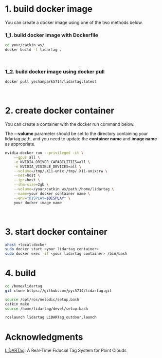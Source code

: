 # 1. build docker image

You can create a docker image using one of the two methods below.

### 1_1. build docker image with Dockerfile


```bash
cd your/catkin_ws/
docker build -t lidartag .
```
<br/>

### 1_2. build docker image using docker pull

```bash
docker pull yechanpark5714/lidartag:latest
```
<br/>


    
# 2. create docker container
You can create a container with the docker run command below.


The **--volume** parameter should be set to the directory containing your lidartag path, and you need to update the **container name** and **image name** as appropriate.

```bash
nvidia-docker run --privileged -it \
    --gpus all \
    -e NVIDIA_DRIVER_CAPABILITIES=all \
    -e NVIDIA_VISIBLE_DEVICES=all \
    --volume=/tmp/.X11-unix:/tmp/.X11-unix:rw \
    --net=host \
    --ipc=host \
    --shm-size=2gb \
    --volume=/your/catkin_ws/path:/home/lidartag \
    --name=your docker container name \
    --env="DISPLAY=$DISPLAY" \
    your docker image name
```


<br/>

# 3. start docker container
```bash
xhost +local:docker
sudo docker start <your lidartag container>
sudo docker exec -it <your lidartag container> /bin/bash
 ```
# 4. build

```bash
cd /home/lidartag
git clone https://github.com/pyc5714/lidartag.git

source /opt/ros/melodic/setup.bash
catkin_make
source /home/lidartag/devel/setup.bash

roslaunch lidartag LiDARTag_outdoor.launch
```



# Acknowledgments
[LiDARTag](https://github.com/UMich-BipedLab/LiDARTag.git): A Real-Time Fiducial Tag System for Point Clouds
